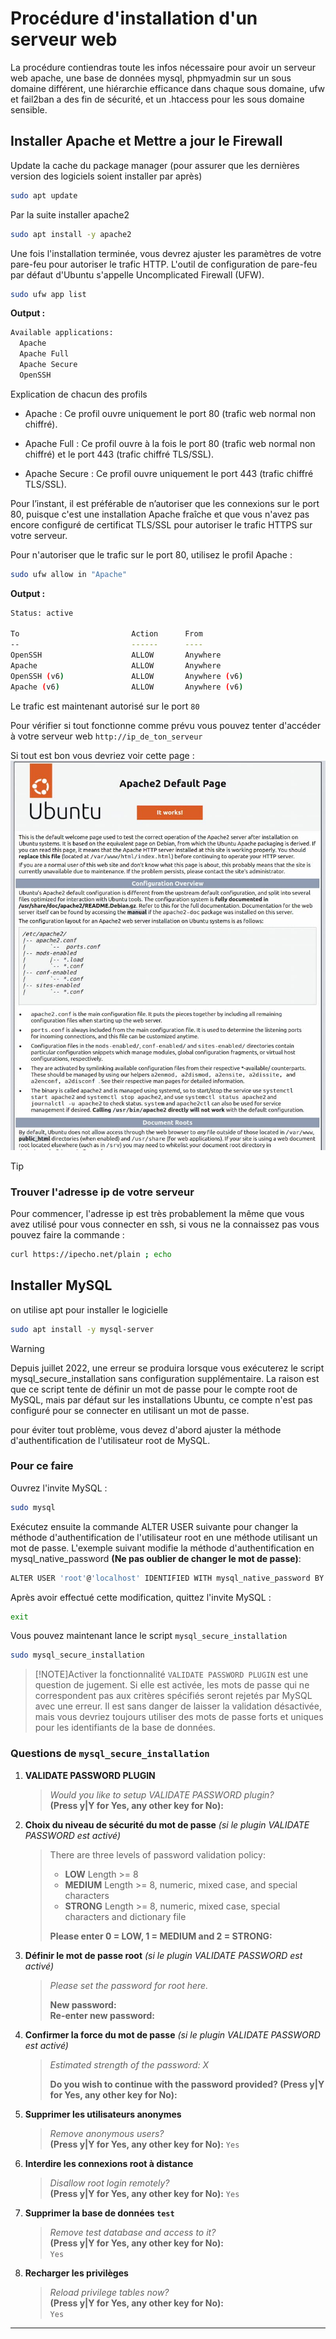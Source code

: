 # Procédure d'installation d'un serveur web
La procédure contiendras toute les infos nécessaire pour avoir un serveur web apache, une base de données mysql, phpmyadmin sur un sous domaine différent, une hiérarchie efficance dans chaque sous domaine, ufw et fail2ban a des fin de sécurité, et un .htaccess pour les sous domaine sensible.

## Installer Apache et Mettre a jour le Firewall
Update la cache du package manager (pour assurer que les dernières version des logiciels soient installer par après)
```bash
sudo apt update
```

Par la suite installer apache2
```bash
sudo apt install -y apache2
```

Une fois l'installation terminée, vous devrez ajuster les paramètres de votre pare-feu pour autoriser le trafic HTTP. L'outil de configuration de pare-feu par défaut d'Ubuntu s'appelle Uncomplicated Firewall (UFW).
```bash
sudo ufw app list
```
**Output :**
```bash
Available applications:
  Apache
  Apache Full
  Apache Secure
  OpenSSH
```

Explication de chacun des profils
- Apache : Ce profil ouvre uniquement le port 80 (trafic web normal non chiffré).

- Apache Full : Ce profil ouvre à la fois le port 80 (trafic web normal non chiffré) et le port 443 (trafic chiffré TLS/SSL).

- Apache Secure : Ce profil ouvre uniquement le port 443 (trafic chiffré TLS/SSL).

Pour l’instant, il est préférable de n’autoriser que les connexions sur le port 80, puisque c'est une installation Apache fraîche et que vous n'avez pas encore configuré de certificat TLS/SSL pour autoriser le trafic HTTPS sur votre serveur.

Pour n'autoriser que le trafic sur le port 80, utilisez le profil Apache :
```bash
sudo ufw allow in "Apache"
```
**Output :**
```bash
Status: active

To                         Action      From
--                         ------      ----
OpenSSH                    ALLOW       Anywhere
Apache                     ALLOW       Anywhere
OpenSSH (v6)               ALLOW       Anywhere (v6)
Apache (v6)                ALLOW       Anywhere (v6)
```
Le trafic est maintenant autorisé sur le port `80`

Pour vérifier si tout fonctionne comme prévu vous pouvez tenter d'accéder à votre serveur web `http://ip_de_ton_serveur`

Si tout est bon vous devriez voir cette page :
![Apache2 Default Page](apache-default-page.png)

> [!TIP]
> ### Trouver l'adresse ip de votre serveur
> Pour commencer, l'adresse ip est très probablement la même que vous avez utilisé pour vous connecter en ssh, si vous ne la connaissez pas vous pouvez faire la commande :
> ```bash
> curl https://ipecho.net/plain ; echo
> ```

## Installer MySQL

on utilise apt pour installer le logicielle
```bash
sudo apt install -y mysql-server
```

> [!WARNING]
> Depuis juillet 2022, une erreur se produira lorsque vous exécuterez le script mysql_secure_installation sans configuration supplémentaire. La raison est que ce script tente de définir un mot de passe pour le compte root de MySQL, mais par défaut sur les installations Ubuntu, ce compte n'est pas configuré pour se connecter en utilisant un mot de passe.
>
> pour éviter tout problème, vous devez d'abord ajuster la méthode d'authentification de l'utilisateur root de MySQL.
>
> ### Pour ce faire
> Ouvrez l'invite MySQL :
> ```bash
> sudo mysql
> ```
> Exécutez ensuite la commande ALTER USER suivante pour changer la méthode d'authentification de l'utilisateur root en une méthode utilisant un mot de passe. L'exemple suivant modifie la méthode d'authentification en mysql_native_password **(Ne pas oublier de changer le mot de passe)**:
> ```bash
> ALTER USER 'root'@'localhost' IDENTIFIED WITH mysql_native_password BY 'mot_de_passe';
> ```
> Après avoir effectué cette modification, quittez l'invite MySQL :
> ```bash
> exit
> ```

Vous pouvez maintenant lance le script `mysql_secure_installation`

```bash
sudo mysql_secure_installation
```

> [!NOTE]Activer la fonctionnalité `VALIDATE PASSWORD PLUGIN` est une question de jugement. Si elle est activée, les mots de passe qui ne correspondent pas aux critères spécifiés seront rejetés par MySQL avec une erreur. Il est sans danger de laisser la validation désactivée, mais vous devriez toujours utiliser des mots de passe forts et uniques pour les identifiants de la base de données.

### Questions de `mysql_secure_installation`

1. **VALIDATE PASSWORD PLUGIN**  
   > *Would you like to setup VALIDATE PASSWORD plugin?*  
   > **(Press y|Y for Yes, any other key for No):**  

2. **Choix du niveau de sécurité du mot de passe** *(si le plugin VALIDATE PASSWORD est activé)*  
   > There are three levels of password validation policy:  
   > - **LOW**    Length >= 8  
   > - **MEDIUM** Length >= 8, numeric, mixed case, and special characters  
   > - **STRONG** Length >= 8, numeric, mixed case, special characters and dictionary file  
   >   
   > **Please enter 0 = LOW, 1 = MEDIUM and 2 = STRONG:**  

3. **Définir le mot de passe root** *(si le plugin VALIDATE PASSWORD est activé)*  
   > *Please set the password for root here.*  
   >   
   > **New password:**  
   > **Re-enter new password:**  

4. **Confirmer la force du mot de passe** *(si le plugin VALIDATE PASSWORD est activé)*  
   > *Estimated strength of the password: X*  
   >   
   > **Do you wish to continue with the password provided? (Press y|Y for Yes, any other key for No):**  

5. **Supprimer les utilisateurs anonymes**  
   > *Remove anonymous users?*  
   > **(Press y|Y for Yes, any other key for No):**
   > `Yes`

6. **Interdire les connexions root à distance**  
   > *Disallow root login remotely?*  
   > **(Press y|Y for Yes, any other key for No):**
   > `Yes`  

7. **Supprimer la base de données `test`**  
   > *Remove test database and access to it?*  
   > **(Press y|Y for Yes, any other key for No):**  
   > `Yes`
8. **Recharger les privilèges**  
   > *Reload privilege tables now?*  
   > **(Press y|Y for Yes, any other key for No):**  
   > `Yes`
---